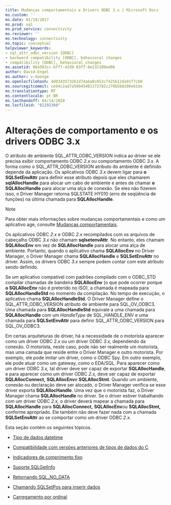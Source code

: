 ```yaml
---
title: Mudanças comportamentais e Drivers ODBC 3.x | Microsoft Docs
ms.custom: ''
ms.date: 01/19/2017
ms.prod: sql
ms.prod_service: connectivity
ms.reviewer: ''
ms.technology: connectivity
ms.topic: conceptual
helpviewer_keywords:
- sql_attr_odbc_version [ODBC]
- backward compatibility [ODBC], behavioral changes
- compatibility [ODBC], behavioral changes
ms.assetid: 88a503cc-bff7-42d9-83ff-8e232109ed06
author: David-Engel
ms.author: v-daenge
ms.openlocfilehash: 4d8343573261d74a6a0c652cf425b12da91f7cb0
ms.sourcegitcommit: ce94c2ad7a50945481172782c270b5b0206e61de
ms.translationtype: MT
ms.contentlocale: pt-BR
ms.lasthandoff: 04/14/2020
ms.locfileid: "81292360"
---
```

# <a name="behavioral-changes-and-odbc-3x-drivers"></a>Alterações de comportamento e os drivers ODBC 3.x
O atributo de ambiente SQL_ATTR_ODBC_VERSION indica ao driver se ele precisa exibir comportamento ODBC *2.x* ou comportamento ODBC *3.x.* A forma como o SQL_ATTR_ODBC_VERSION atributo do ambiente é definido depende da aplicação. Os aplicativos ODBC *3.x* devem ligar para **o SQLSetEnvAttr** para definir esse atributo depois que eles chamarem **sqlAllocHandle** para alocar um cabo de ambiente e antes de chamar **o SQLAllocHandle** para alocar uma alça de conexão. Se eles não fizerem isso, o Driver Manager retorna SQLSTATE HY010 (erro de seqüência de funções) na última chamada para **SQLAllocHandle**.  
  
> [!NOTE]  
>  Para obter mais informações sobre mudanças comportamentais e como um aplicativo age, consulte [Mudanças comportamentais](../../../odbc/reference/develop-app/behavioral-changes.md).  
  
 Os aplicativos ODBC *2.x* e ODBC *2.x* recompilados com os arquivos de cabeçalho ODBC *3.x* não chamam **sqlsetenvAttr**. No entanto, eles chamam **SQLAllocEnv** em vez de **SQLAllocHandle** para alocar uma alça de ambiente. Portanto, quando o aplicativo chama **SQLAllocEnv** no Driver Manager, o Driver Manager chama **SQLAllocHandle** e **SQLSetEnvAttr** no driver. Assim, os drivers ODBC *3.x* sempre podem contar com este atributo sendo definido.  
  
 Se um aplicativo compatível com padrões compilado com o ODBC_STD compilar chamadas de bandeira **SQLAllocEnv** (o que pode ocorrer porque **o SQLAllocEnv** não é preterido no ISO), a chamada é mapeada para **SQLAllocHandleStd** no momento da compilação. No tempo de execução, o aplicativo chama **SQLAllocHandleStd**. O Driver Manager define o SQL_ATTR_ODBC_VERSION atributo de ambiente para SQL_OV_ODBC3. Uma chamada para **SQLAllocHandleStd** equivale a uma chamada para **SQLAllocHandle** com um *HandleType* de SQL_HANDLE_ENV e uma chamada para **SQLSetEnvAttr** para definir SQL_ATTR_ODBC_VERSION para SQL_OV_ODBC3.  
  
 Em certas arquiteturas de driver, há a necessidade de o motorista aparecer como um driver ODBC *2.x* ou um driver ODBC *3.x,* dependendo da conexão. O motorista, neste caso, pode não ser realmente um motorista, mas uma camada que reside entre o Driver Manager e outro motorista. Por exemplo, ele pode imitar um driver, como o ODBC Spy. Em outro exemplo, ele pode atuar como um gateway, como o EDA/SQL. Para aparecer como um driver ODBC *3.x,* tal driver deve ser capaz de exportar **SQLAllocHandle**, e para aparecer como um driver ODBC *2.x,* deve ser capaz de exportar **SQLAllocConnect,** **SQLAllocEnv**e **SQLAllocStmt**. Quando um ambiente, conexão ou declaração deve ser alocado, o Driver Manager verifica se esse driver exporta **SQLAllocHandle**. Uma vez que o motorista faz, o Driver Manager chama **SQLAllocHandle** no driver. Se o driver estiver trabalhando com um driver ODBC *2.x,* o driver deverá mapear a chamada para **SQLAllocHandle** para **SQLAllocConnect,** **SQLAllocEnv**ou **SQLAllocStmt,** conforme apropriado. Ele também não deve fazer nada com a chamada **SQLSetEnvAttr** ao se comportar como um driver ODBC *2.x.*  
  
 Esta seção contém os seguintes tópicos.  
  
-   [Tipo de dados datetime](../../../odbc/reference/appendixes/datetime-data-types.md)  
  
-   [Compatibilidade com versões anteriores de tipos de dados do C](../../../odbc/reference/appendixes/backward-compatibility-of-c-data-types.md)  
  
-   [Indicadores de comprimento fixo](../../../odbc/reference/appendixes/fixed-length-bookmarks.md)  
  
-   [Suporte SQLGetInfo](../../../odbc/reference/appendixes/sqlgetinfo-support.md)  
  
-   [Retornando SQL_NO_DATA](../../../odbc/reference/appendixes/returning-sql-no-data.md)  
  
-   [Chamando SQLSetPos para inserir dados](../../../odbc/reference/appendixes/calling-sqlsetpos-to-insert-data.md)  
  
-   [Carregamento por ordinal](../../../odbc/reference/appendixes/loading-by-ordinal.md)
